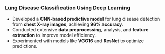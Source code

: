 ### Lung Disease Classification Using Deep Learning

- Developed a **CNN-based predictive model** for lung disease detection from **chest X-ray images**, achieving **96% accuracy**.
- Conducted extensive **data preprocessing**, analysis, and **feature extraction** to improve model efficiency.
- Experimented with models like **VGG16** and **ResNet** to optimize predictions.
